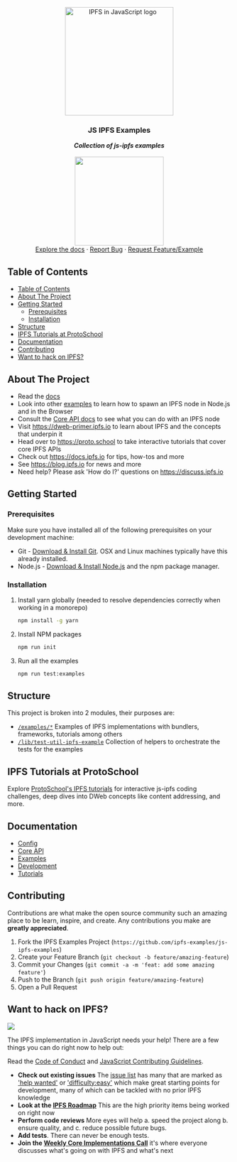 <p align="center">
  <a href="https://js.ipfs.io" title="JS IPFS">
    <img src="https://ipfs.io/ipfs/Qme6KJdKcp85TYbLxuLV7oQzMiLremD7HMoXLZEmgo6Rnh/js-ipfs-sticker.png" alt="IPFS in JavaScript logo" width="244" />
  </a>
</p>

<h3 align="center"><b>JS IPFS Examples</b></h3>

<p align="center">
  <b><i>Collection of js-ipfs examples</i></b>
  <br />
  <br />
  <img src="https://raw.githubusercontent.com/jlord/forkngo/gh-pages/badges/cobalt.png" width="200">
  <br>
  <a href="https://github.com/ipfs/js-ipfs/tree/master/docs">Explore the docs</a>
  ·
  <a href="https://github.com/ipfs-examples/js-ipfs-examples/issues">Report Bug</a>
  ·
  <a href="https://github.com/ipfs-examples/js-ipfs-examples/issues">Request Feature/Example</a>
</p>

## Table of Contents

- [Table of Contents](#table-of-contents)
- [About The Project](#about-the-project)
- [Getting Started](#getting-started)
  - [Prerequisites](#prerequisites)
  - [Installation](#installation)
- [Structure](#structure)
- [IPFS Tutorials at ProtoSchool](#ipfs-tutorials-at-protoschool)
- [Documentation](#documentation)
- [Contributing](#contributing)
- [Want to hack on IPFS?](#want-to-hack-on-ipfs)

## About The Project

- Read the [docs](https://github.com/ipfs/js-ipfs/tree/master/docs)
- Look into other [examples](https://github.com/ipfs-examples/js-ipfs-examples) to learn how to spawn an IPFS node in Node.js and in the Browser
- Consult the [Core API docs](https://github.com/ipfs/js-ipfs/tree/master/docs/core-api) to see what you can do with an IPFS node
- Visit https://dweb-primer.ipfs.io to learn about IPFS and the concepts that underpin it
- Head over to https://proto.school to take interactive tutorials that cover core IPFS APIs
- Check out https://docs.ipfs.io for tips, how-tos and more
- See https://blog.ipfs.io for news and more
- Need help? Please ask 'How do I?' questions on https://discuss.ipfs.io

## Getting Started

### Prerequisites

Make sure you have installed all of the following prerequisites on your development machine:

- Git - [Download & Install Git](https://git-scm.com/downloads). OSX and Linux machines typically have this already installed.
- Node.js - [Download & Install Node.js](https://nodejs.org/en/download/) and the npm package manager.

### Installation

1. Install yarn globally (needed to resolve dependencies correctly when working in a monorepo)
   ```sh
   npm install -g yarn
   ```
2. Install NPM packages
   ```sh
   npm run init
   ```
3. Run all the examples
   ```sh
   npm run test:examples
   ```

## Structure

This project is broken into 2 modules, their purposes are:

- [`/examples/*`](./examples) Examples of IPFS implementations with bundlers, frameworks, tutorials among others
- [`/lib/test-util-ipfs-example`](./lib/test-util-ipfs-example) Collection of helpers to orchestrate the tests for the examples

## IPFS Tutorials at ProtoSchool

Explore [ProtoSchool's IPFS tutorials](https://proto.school/#/tutorials?course=ipfs) for interactive js-ipfs coding challenges, deep dives into DWeb concepts like content addressing, and more.

## Documentation

- [Config](https://docs.ipfs.io/)
- [Core API](https://github.com/ipfs/js-ipfs/tree/master/docs/core-api)
- [Examples](https://github.com/ipfs-examples/js-ipfs-examples)
- [Development](https://github.com/ipfs/js-ipfs/blob/master/docs/DEVELOPMENT.md)
- [Tutorials](https://proto.school)

## Contributing

Contributions are what make the open source community such an amazing place to be learn, inspire, and create. Any contributions you make are **greatly appreciated**.

1. Fork the IPFS Examples Project (`https://github.com/ipfs-examples/js-ipfs-examples`)
2. Create your Feature Branch (`git checkout -b feature/amazing-feature`)
3. Commit your Changes (`git commit -a -m 'feat: add some amazing feature'`)
4. Push to the Branch (`git push origin feature/amazing-feature`)
5. Open a Pull Request

## Want to hack on IPFS?

[![](https://cdn.rawgit.com/jbenet/contribute-ipfs-gif/master/img/contribute.gif)](https://github.com/ipfs/community/blob/master/CONTRIBUTING.md)

The IPFS implementation in JavaScript needs your help! There are a few things you can do right now to help out:

Read the [Code of Conduct](https://github.com/ipfs/community/blob/master/code-of-conduct.md) and [JavaScript Contributing Guidelines](https://github.com/ipfs/community/blob/master/CONTRIBUTING_JS.md).

- **Check out existing issues** The [issue list](https://github.com/ipfs/js-ipfs/issues) has many that are marked as ['help wanted'](https://github.com/ipfs/js-ipfs/issues?q=is%3Aissue+is%3Aopen+sort%3Aupdated-desc+label%3A%22help+wanted%22) or ['difficulty:easy'](https://github.com/ipfs/js-ipfs/issues?q=is%3Aissue+is%3Aopen+sort%3Aupdated-desc+label%3Adifficulty%3Aeasy) which make great starting points for development, many of which can be tackled with no prior IPFS knowledge
- **Look at the [IPFS Roadmap](https://github.com/ipfs/roadmap)** This are the high priority items being worked on right now
- **Perform code reviews** More eyes will help
  a. speed the project along
  b. ensure quality, and
  c. reduce possible future bugs.
- **Add tests**. There can never be enough tests.
- **Join the [Weekly Core Implementations Call](https://github.com/ipfs/team-mgmt/issues/992)** it's where everyone discusses what's going on with IPFS and what's next
